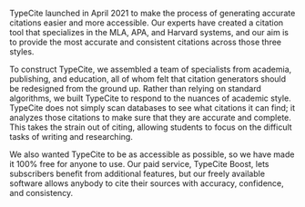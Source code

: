 TypeCite launched in April 2021 to make the process of generating accurate citations easier and more accessible. Our experts have created a citation tool that specializes in the MLA, APA, and Harvard systems, and our aim is to provide the most accurate and consistent citations across those three styles. 

To construct TypeCite, we assembled a team of specialists from academia, publishing, and education, all of whom felt that citation generators should be redesigned from the ground up. Rather than relying on standard algorithms, we built TypeCite to respond to the nuances of academic style. TypeCite does not simply scan databases to see what citations it can find; it analyzes those citations to make sure that they are accurate and complete. This takes the strain out of citing, allowing students to focus on the difficult tasks of writing and researching.

We also wanted TypeCite to be as accessible as possible, so we have made it 100% free for anyone to use. Our paid service, TypeCite Boost, lets subscribers benefit from additional features, but our freely available software allows anybody to cite their sources with accuracy, confidence, and consistency.

